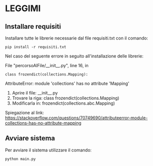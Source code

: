 # LEGGIMI

## Installare requisiti
Installare tutte le librerie necessarie dal file requisiti.txt con il comando:

```pip install -r requisiti.txt```

Nel caso del seguente errore in seguito all'installazione delle librerie:

  File "percorsoAlFile/\_\_init_\_\.py", line 16, in <module>
  
    class frozendict(collections.Mapping):
  
AttributeError: module 'collections' has no attribute 'Mapping'

1. Aprire il file: \_\_init_\_\.py
2. Trovare la riga: class frozendict(collections.Mapping)
3. Modificarla in: frozendict(collections.abc.Mapping)

Spiegazione al link: https://stackoverflow.com/questions/70749690/attributeerror-module-collections-has-no-attribute-mapping

## Avviare sistema
  Per avviare il sistema utilizzare il comando:
  
  ```python main.py```

